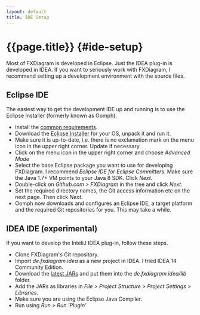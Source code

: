 ```yaml
---
layout: default
title: IDE Setup
---
```

# {{page.title}} {#ide-setup}
Most of FXDiagram is developed in Eclipse. Just the IDEA plug-in is developed in IDEA. If you want to seriously work with FXDiagram, I recommend setting up a development environment with the source files.


## Eclipse IDE

The easiest way to get the development IDE up and running is to use the Eclipse Installer (formerly known as Oomph).

- Install the [common requirements](gettingstarted.html#common-requirements).
- Download the [Eclipse Installer](https://wiki.eclipse.org/Eclipse_Installer) for your OS, unpack it and run it.
- Make sure it is up-to-date, i.e. there is no exclamation mark on the menu icon in the upper right corner. Update if necessary.
- Click on the menu icon in the upper right corner and choose *Advanced Mode*
- Select the base Eclipse package you want to use for developing FXDiagram. I recommend *Eclipse IDE for Eclipse Committers*. Make sure the Java 1.7+ VM points to your Java 8 SDK. Click *Next*.
- Double-click on *Github.com > FXDiagram* in the tree and click *Next*.
- Set the required directory names, the Git access information etc on the next page. Then click *Next*.
- Oomph now downloads and configures an Eclipse IDE, a target platform and the required Git repositories for you. This may take a while.


## IDEA IDE (experimental)

If you want to develop the InteliJ IDEA plug-in, follow these steps.

- Clone FXDiagram's Git repository.
- Import *de.fxdiagram.idea* as a new project in IDEA. I tried IDEA 14 Community Edition.
- Download the [latest JARs](#install-jars) and put them into the *de.fxdiagram.idea/lib* folder.
- Add the JARs as libraries in *File > Project Structure > Project Settings > Libraries*.
- Make sure you are using the Eclipse Java Compiler.
- Run using *Run > Run 'Plugin'*
